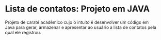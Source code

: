 # Lista de contatos: Projeto em JAVA
Projeto de caraté acadêmico cujo o intuito é desenvolver um código em Java para gerar, armazenar e apresentar ao usuário a lista de contatos pela qual ele registrou.
